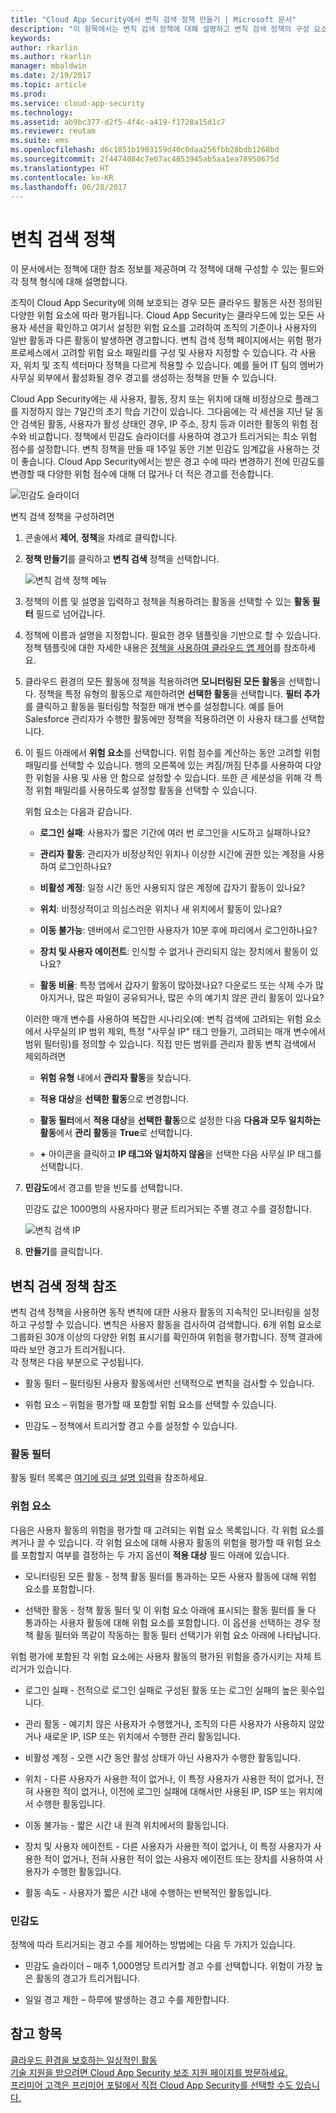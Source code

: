 ```yaml
---
title: "Cloud App Security에서 변칙 검색 정책 만들기 | Microsoft 문서"
description: "이 항목에서는 변칙 검색 정책에 대해 설명하고 변칙 검색 정책의 구성 요소에 대한 참조 정보를 제공합니다."
keywords: 
author: rkarlin
ms.author: rkarlin
manager: mbaldwin
ms.date: 2/19/2017
ms.topic: article
ms.prod: 
ms.service: cloud-app-security
ms.technology: 
ms.assetid: ab9bc377-d2f5-4f4c-a419-f1728a15d1c7
ms.reviewer: reutam
ms.suite: ems
ms.openlocfilehash: d6c1851b1903159d40c0daa256fbb28bdb1268bd
ms.sourcegitcommit: 2f4474084c7e07ac4853945ab5aa1ea78950675d
ms.translationtype: HT
ms.contentlocale: ko-KR
ms.lasthandoff: 06/28/2017
---
```

# <a name="anomaly-detection-policy"></a>변칙 검색 정책
이 문서에서는 정책에 대한 참조 정보를 제공하며 각 정책에 대해 구성할 수 있는 필드와 각 정책 형식에 대해 설명합니다.  

조직이 Cloud App Security에 의해 보호되는 경우 모든 클라우드 활동은 사전 정의된 다양한 위험 요소에 따라 평가됩니다. Cloud App Security는 클라우드에 있는 모든 사용자 세션을 확인하고 여기서 설정한 위험 요소를 고려하여 조직의 기준이나 사용자의 일반 활동과 다른 활동이 발생하면 경고합니다. 변칙 검색 정책 페이지에서는 위험 평가 프로세스에서 고려할 위험 요소 패밀리를 구성 및 사용자 지정할 수 있습니다. 각 사용자, 위치 및 조직 섹터마다 정책을 다르게 적용할 수 있습니다. 예를 들어 IT 팀의 멤버가 사무실 외부에서 활성화될 경우 경고를 생성하는 정책을 만들 수 있습니다.  

Cloud App Security에는 새 사용자, 활동, 장치 또는 위치에 대해 비정상으로 플래그를 지정하지 않는 7일간의 초기 학습 기간이 있습니다. 그다음에는 각 세션을 지난 달 동안 검색된 활동, 사용자가 활성 상태인 경우, IP 주소, 장치 등과 이러한 활동의 위험 점수와 비교합니다. 정책에서 민감도 슬라이더를 사용하여 경고가 트리거되는 최소 위험 점수를 설정합니다. 변칙 정책을 만들 때 1주일 동안 기본 민감도 임계값을 사용하는 것이 좋습니다. Cloud App Security에서는 받은 경고 수에 따라 변경하기 전에 민감도를 변경할 때 다양한 위험 점수에 대해 더 많거나 더 적은 경고를 전송합니다.
  
![민감도 슬라이더](./media/sensitivity-slider.png)

변칙 검색 정책을 구성하려면  
  
1.  콘솔에서 **제어**, **정책**을 차례로 클릭합니다.  
  
2.  **정책 만들기**를 클릭하고 **변칙 검색** 정책을 선택합니다.  
  
     ![변칙 검색 정책 메뉴](./media/anomaly-detection-policy-menu.png "변칙 검색 정책 메뉴")  
  
3.  정책의 이름 및 설명을 입력하고 정책을 적용하려는 활동을 선택할 수 있는 **활동 필터** 필드로 넘어갑니다.  
  
4.  정책에 이름과 설명을 지정합니다. 필요한 경우 템플릿을 기반으로 할 수 있습니다. 정책 템플릿에 대한 자세한 내용은 [정책을 사용하여 클라우드 앱 제어](control-cloud-apps-with-policies.md)를 참조하세요.  
  
5.  클라우드 환경의 모든 활동에 정책을 적용하려면 **모니터링된 모든 활동**을 선택합니다. 정책을 특정 유형의 활동으로 제한하려면 **선택한 활동**을 선택합니다. **필터 추가**를 클릭하고 활동을 필터링할 적절한 매개 변수를 설정합니다. 예를 들어 Salesforce 관리자가 수행한 활동에만 정책을 적용하려면 이 사용자 태그를 선택합니다.  
  
6.  이 필드 아래에서 **위험 요소**를 선택합니다. 위험 점수를 계산하는 동안 고려할 위험 패밀리를 선택할 수 있습니다. 행의 오른쪽에 있는 켜짐/꺼짐 단추를 사용하여 다양한 위험을 사용 및 사용 안 함으로 설정할 수 있습니다. 또한 큰 세분성을 위해 각 특정 위험 패밀리를 사용하도록 설정할 활동을 선택할 수 있습니다.  
  
     위험 요소는 다음과 같습니다.  
  
    -   **로그인 실패**: 사용자가 짧은 기간에 여러 번 로그인을 시도하고 실패하나요?  
  
    -   **관리자 활동**: 관리자가 비정상적인 위치나 이상한 시간에 권한 있는 계정을 사용하여 로그인하나요?  
  
    -   **비활성 계정**: 일정 시간 동안 사용되지 않은 계정에 갑자기 활동이 있나요?  
  
    -   **위치**: 비정상적이고 의심스러운 위치나 새 위치에서 활동이 있나요?  
  
    -   **이동 불가능**: 덴버에서 로그인한 사용자가 10분 후에 파리에서 로그인하나요?  
  
    -   **장치 및 사용자 에이전트**: 인식할 수 없거나 관리되지 않는 장치에서 활동이 있나요?  

    -   **활동 비율**: 특정 앱에서 갑자기 활동이 많아졌나요? 다운로드 또는 삭제 수가 많아지거나, 많은 파일이 공유되거나, 많은 수의 예기치 않은 관리 활동이 있나요?
  
     이러한 매개 변수를 사용하여 복잡한 시나리오(예: 변칙 검색에 고려되는 위험 요소에서 사무실의 IP 범위 제외, 특정 "사무실 IP" 태그 만들기, 고려되는 매개 변수에서 범위 필터링)를 정의할 수 있습니다. 직접 만든 범위를 관리자 활동 변칙 검색에서 제외하려면  
  
    -   **위험 유형** 내에서 **관리자 활동**을 찾습니다.  
  
    -   **적용 대상**을 **선택한 활동**으로 변경합니다.  
  
    -   **활동 필터**에서 **적용 대상**을 **선택한 활동**으로 설정한 다음 **다음과 모두 일치하는 활동**에서 **관리 활동**을 **True**로 선택합니다.  
  
    -   **+** 아이콘을 클릭하고 **IP 태그와 일치하지 않음**을 선택한 다음 사무실 IP 태그를 선택합니다.  
  
7.  **민감도**에서 경고를 받을 빈도를 선택합니다.  
  
     민감도 값은 1000명의 사용자마다 평균 트리거되는 주별 경고 수를 결정합니다.  
  
     ![변칙 검색 IP](./media/anomaly-detection-ips.png "변칙 검색 IP")  
  
8.  **만들기**를 클릭합니다.  
 

## <a name="anomaly-detection-policy-reference"></a>변칙 검색 정책 참조  
변칙 검색 정책을 사용하면 동작 변칙에 대한 사용자 활동의 지속적인 모니터링을 설정하고 구성할 수 있습니다. 변칙은 사용자 활동을 검사하여 검색합니다. 6개 위험 요소로 그룹화된 30개 이상의 다양한 위험 표시기를 확인하여 위험을 평가합니다. 정책 결과에 따라 보안 경고가 트리거됩니다.   
각 정책은 다음 부분으로 구성됩니다.  
  
-   활동 필터 – 필터링된 사용자 활동에서만 선택적으로 변칙을 검사할 수 있습니다.  
  
-   위험 요소 – 위험을 평가할 때 포함할 위험 요소를 선택할 수 있습니다.  
  
-   민감도 – 정책에서 트리거할 경고 수를 설정할 수 있습니다.  
  
### <a name="activity-filters"></a>활동 필터  
활동 필터 목록은 [여기에 링크 설명 입력](activity-filters.md)을 참조하세요.  
  
### <a name="risk-factors"></a>위험 요소  
다음은 사용자 활동의 위험을 평가할 때 고려되는 위험 요소 목록입니다. 각 위험 요소를 켜거나 끌 수 있습니다. 각 위험 요소에 대해 사용자 활동의 위험을 평가할 때 위험 요소를 포함할지 여부를 결정하는 두 가지 옵션이 **적용 대상** 필드 아래에 있습니다.  
  
-   모니터링된 모든 활동 - 정책 활동 필터를 통과하는 모든 사용자 활동에 대해 위험 요소를 포함합니다.  
  
-   선택한 활동 - 정책 활동 필터 및 이 위험 요소 아래에 표시되는 활동 필터를 둘 다 통과하는 사용자 활동에 대해 위험 요소를 포함합니다. 이 옵션을 선택하는 경우 정책 활동 필터와 똑같이 작동하는 활동 필터 선택기가 위험 요소 아래에 나타납니다.  
  
위험 평가에 포함된 각 위험 요소에는 사용자 활동의 평가된 위험을 증가시키는 자체 트리거가 있습니다.  
  
-   로그인 실패 - 전적으로 로그인 실패로 구성된 활동 또는 로그인 실패의 높은 횟수입니다.  
  
-   관리 활동 - 예기치 않은 사용자가 수행했거나, 조직의 다른 사용자가 사용하지 않았거나 새로운 IP, ISP 또는 위치에서 수행한 관리 활동입니다.  
  
-   비활성 계정 - 오랜 시간 동안 활성 상태가 아닌 사용자가 수행한 활동입니다.  
  
-   위치 - 다른 사용자가 사용한 적이 없거나, 이 특정 사용자가 사용한 적이 없거나, 전혀 사용한 적이 없거나, 이전에 로그인 실패에 대해서만 사용된 IP, ISP 또는 위치에서 수행한 활동입니다.  
  
-   이동 불가능 - 짧은 시간 내 원격 위치에서의 활동입니다.  
  
-   장치 및 사용자 에이전트 - 다른 사용자가 사용한 적이 없거나, 이 특정 사용자가 사용한 적이 없거나, 전혀 사용한 적이 없는 사용자 에이전트 또는 장치를 사용하여 사용자가 수행한 활동입니다.  
  
-   활동 속도 - 사용자가 짧은 시간 내에 수행하는 반복적인 활동입니다. 

### <a name="sensitivity"></a>민감도  
정책에 따라 트리거되는 경고 수를 제어하는 방법에는 다음 두 가지가 있습니다.  
  
-   민감도 슬라이더 – 매주 1,000명당 트리거할 경고 수를 선택합니다. 위험이 가장 높은 활동의 경고가 트리거됩니다.  
  
-   일일 경고 제한 – 하루에 발생하는 경고 수를 제한합니다.  
  
## <a name="see-also"></a>참고 항목  
[클라우드 환경을 보호하는 일상적인 활동](daily-activities-to-protect-your-cloud-environment.md)   
[기술 지원을 받으려면 Cloud App Security 보조 지원 페이지를 방문하세요.](http://support.microsoft.com/oas/default.aspx?prid=16031)   
[프리미어 고객은 프리미어 포털에서 직접 Cloud App Security를 선택할 수도 있습니다.](https://premier.microsoft.com/)  
  
  
